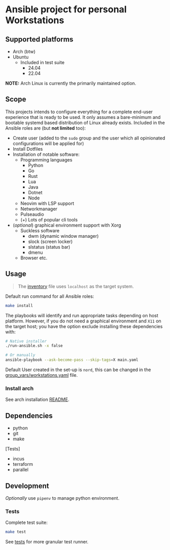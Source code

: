 # Ansible project for personal Workstations

## Supported platforms

- Arch (btw)
- Ubuntu
  - Included in test suite
    - 24.04
    - 22.04

**NOTE:** Arch Linux is currently the primarily maintained option.

## Scope

This projects intends to configure everything for a complete end-user
experience that is ready to be used. It only assumes a bare-minimum and
bootable systemd based distribution of Linux already exists. Included in the
Ansible roles are (but **not limited** too):

- Create user (added to the `sudo` group and the user which all opinionated
  configurations will be applied for)
- Install Dotfiles
- Installation of notable software:
  - Programming languages
    - Python
    - Go
    - Rust
    - Lua
    - Java
    - Dotnet
    - Node
  - Neovim with LSP support
  - Networkmanager
  - Pulseaudio
  - (+) Lots of popular cli tools
- (*optional*) graphical environment support with Xorg
  - Suckless software
    - dwm (dynamic window manager)
    - slock (screen locker)
    - slstatus (status bar)
    - dmenu
  - Browser etc.

## Usage

> The [inventory](./inventory) file uses `localhost` as the target system.

Default run command for all Ansible roles:

```bash
make install
```

The playbooks will identify and run appropriate tasks depending on host
platform. However, if you do not need a graphical environment and `X11` on the
target host; you have the option exclude installing these dependencies with:

```bash
# Native installer
./run-ansible.sh -x false

# Or manually
ansible-playbook --ask-become-pass --skip-tags=X main.yaml
```

Default User created in the set-up is `nord`, this can be changed in the
[group_vars/workstations.yaml](./group_vars/workstations.yaml) file.

### Install arch

See arch installation [README](./install_arch/README.md).

## Dependencies

- python
- git
- make

[Tests]

- incus
- terraform
- parallel

## Development

*Optionally* use `pipenv` to manage python environment.

### Tests

Complete test suite:

```bash
make test
```

See [tests](./tests/) for more granular test runner.
